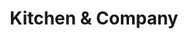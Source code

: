 ---
facebook: https://facebook.com/kitchenandcompany
instagram: http://instagram.com/kitchenandcompany
logohandle: kitchenandcompany
pinterest: http://pinterest.com/kitchenandco
sort: kitchenandcompany
title: Kitchen & Company
twitter: https://x.com/KitchenandCo
website: https://kitchenandcompany.com/
---